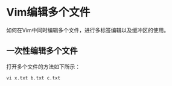 # Vim编辑多个文件

如何在Vim中同时编辑多个文件，进行多标签编辑以及缓冲区的使用。

## 一次性编辑多个文件

打开多个文件的方法如下所示：

```
vi x.txt b.txt c.txt
```

